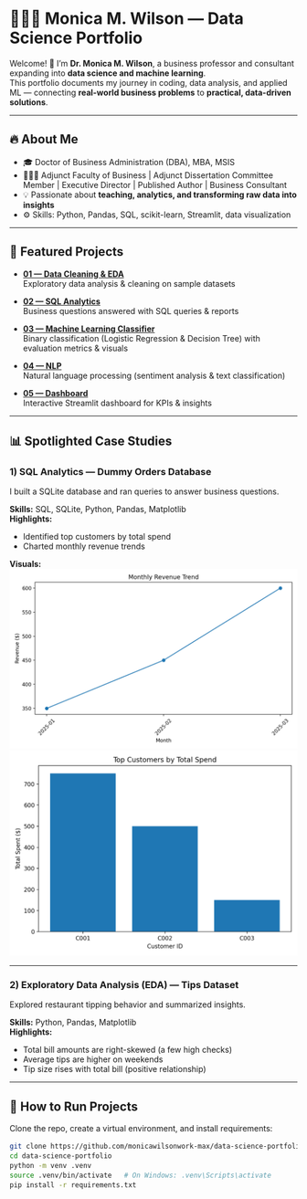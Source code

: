 # 👩🏽‍💻 Monica M. Wilson — Data Science Portfolio

Welcome! 👋 I’m **Dr. Monica M. Wilson**, a business professor and consultant expanding into **data science and machine learning**.  
This portfolio documents my journey in coding, data analysis, and applied ML — connecting **real-world business problems** to **practical, data-driven solutions**.

---

## 🔥 About Me
- 🎓 Doctor of Business Administration (DBA), MBA, MSIS  
- 👩🏽‍🏫 Adjunct Faculty of Business | Adjunct Dissertation Committee Member | Executive Director | Published Author | Business Consultant  
- 💡 Passionate about **teaching, analytics, and transforming raw data into insights**  
- ⚙️ Skills: Python, Pandas, SQL, scikit-learn, Streamlit, data visualization  

---

## 📂 Featured Projects

- **[01 — Data Cleaning & EDA](01-data-cleaning-eda/README.md)**  
  Exploratory data analysis & cleaning on sample datasets  

- **[02 — SQL Analytics](02-sql-analytics/README.md)**  
  Business questions answered with SQL queries & reports  

- **[03 — Machine Learning Classifier](03-ml-classifier/README.md)**  
  Binary classification (Logistic Regression & Decision Tree) with evaluation metrics & visuals  

- **[04 — NLP](04-nlp/README.md)**  
  Natural language processing (sentiment analysis & text classification)  

- **[05 — Dashboard](05-dashboard/README.md)**  
  Interactive Streamlit dashboard for KPIs & insights  

---

## 📊 Spotlighted Case Studies

### 1) SQL Analytics — Dummy Orders Database
I built a SQLite database and ran queries to answer business questions.  

**Skills:** SQL, SQLite, Python, Pandas, Matplotlib  
**Highlights:**
- Identified top customers by total spend  
- Charted monthly revenue trends  

**Visuals:**  
![Monthly Revenue](02-sql-analytics/reports/monthly_revenue.png)  
![Top Customers](02-sql-analytics/reports/top_customers.png)  

---

### 2) Exploratory Data Analysis (EDA) — Tips Dataset
Explored restaurant tipping behavior and summarized insights.  

**Skills:** Python, Pandas, Matplotlib  
**Highlights:**
- Total bill amounts are right-skewed (a few high checks)  
- Average tips are higher on weekends  
- Tip size rises with total bill (positive relationship)  

---

## 🚀 How to Run Projects
Clone the repo, create a virtual environment, and install requirements:

```bash
git clone https://github.com/monicawilsonwork-max/data-science-portfolio.git
cd data-science-portfolio
python -m venv .venv
source .venv/bin/activate   # On Windows: .venv\Scripts\activate
pip install -r requirements.txt

